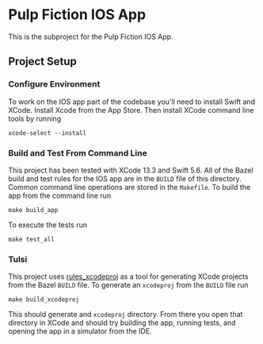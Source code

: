 # Pulp Fiction IOS App
This is the subproject for the Pulp Fiction IOS App.
## Project Setup
### Configure Environment
To work on the IOS app part of the codebase you'll need to install Swift and XCode. Install Xcode from the  App Store. Then install XCode command line tools by running
```
xcode-select --install
```
### Build and Test From Command Line
This project has been tested with XCode 13.3 and Swift 5.6. All of the Bazel build and test rules for the IOS app are in the `BUILD` file of this directory. Common command line operations are stored in the `Makefile`. To build the app from the command line run
```
make build_app
```
To execute the tests run
```
make test_all
```
### Tulsi
This project uses [rules_xcodeproj](https://github.com/buildbuddy-io/rules_xcodeproj) as a tool for generating XCode projects from the Bazel `BUILD` file. To generate an `xcodeproj` from the `BUILD` file run
```
make build_xcodeproj
```
This should generate and `xcodeproj` directory. From there you open that directory in XCode and should try building the app, running tests, and opening the app in a simulator from the IDE.

